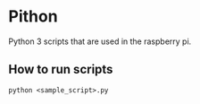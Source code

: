 # Pithon

Python 3 scripts that are used in the raspberry pi.

## How to run scripts

```shell
python <sample_script>.py
```
